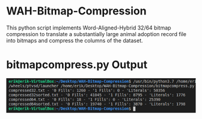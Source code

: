 # WAH-Bitmap-Compression
This python script implements Word-Aligned-Hybrid 32/64 bitmap compression to translate a substantially large animal adoption record file into bitmaps and compress the columns of the dataset. 
# bitmapcompress.py Output
![Alt text](/screenshots/sc1.png?raw=true "sc1")